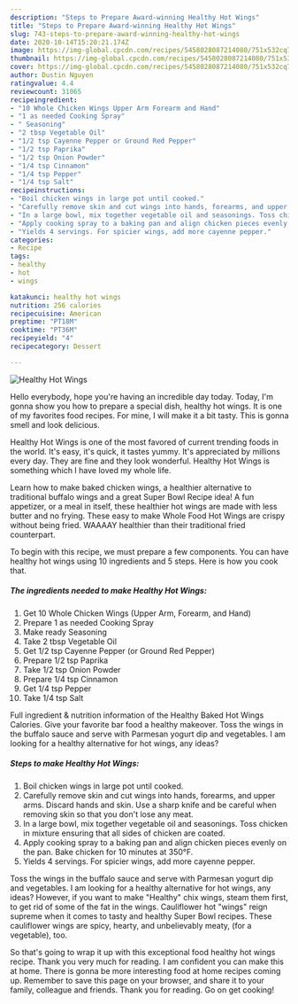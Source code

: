 ```yaml
---
description: "Steps to Prepare Award-winning Healthy Hot Wings"
title: "Steps to Prepare Award-winning Healthy Hot Wings"
slug: 743-steps-to-prepare-award-winning-healthy-hot-wings
date: 2020-10-14T15:20:21.174Z
image: https://img-global.cpcdn.com/recipes/5458028087214080/751x532cq70/healthy-hot-wings-recipe-main-photo.jpg
thumbnail: https://img-global.cpcdn.com/recipes/5458028087214080/751x532cq70/healthy-hot-wings-recipe-main-photo.jpg
cover: https://img-global.cpcdn.com/recipes/5458028087214080/751x532cq70/healthy-hot-wings-recipe-main-photo.jpg
author: Dustin Nguyen
ratingvalue: 4.4
reviewcount: 31065
recipeingredient:
- "10 Whole Chicken Wings Upper Arm Forearm and Hand"
- "1 as needed Cooking Spray"
- " Seasoning"
- "2 tbsp Vegetable Oil"
- "1/2 tsp Cayenne Pepper or Ground Red Pepper"
- "1/2 tsp Paprika"
- "1/2 tsp Onion Powder"
- "1/4 tsp Cinnamon"
- "1/4 tsp Pepper"
- "1/4 tsp Salt"
recipeinstructions:
- "Boil chicken wings in large pot until cooked."
- "Carefully remove skin and cut wings into hands, forearms, and upper arms. Discard hands and skin. Use a sharp knife and be careful when removing skin so that you don&#39;t lose any meat."
- "In a large bowl, mix together vegetable oil and seasonings. Toss chicken in mixture ensuring that all sides of chicken are coated."
- "Apply cooking spray to a baking pan and align chicken pieces evenly on the pan. Bake chicken for 10 minutes at 350°F."
- "Yields 4 servings. For spicier wings, add more cayenne pepper."
categories:
- Recipe
tags:
- healthy
- hot
- wings

katakunci: healthy hot wings 
nutrition: 256 calories
recipecuisine: American
preptime: "PT18M"
cooktime: "PT36M"
recipeyield: "4"
recipecategory: Dessert

---
```



![Healthy Hot Wings](https://img-global.cpcdn.com/recipes/5458028087214080/751x532cq70/healthy-hot-wings-recipe-main-photo.jpg)

Hello everybody, hope you're having an incredible day today. Today, I'm gonna show you how to prepare a special dish, healthy hot wings. It is one of my favorites food recipes. For mine, I will make it a bit tasty. This is gonna smell and look delicious.

Healthy Hot Wings is one of the most favored of current trending foods in the world. It's easy, it's quick, it tastes yummy. It's appreciated by millions every day. They are fine and they look wonderful. Healthy Hot Wings is something which I have loved my whole life.

Learn how to make baked chicken wings, a healthier alternative to traditional buffalo wings and a great Super Bowl Recipe idea! A fun appetizer, or a meal in itself, these healthier hot wings are made with less butter and no frying. These easy to make Whole Food Hot Wings are crispy without being fried. WAAAAY healthier than their traditional fried counterpart.


To begin with this recipe, we must prepare a few components. You can have healthy hot wings using 10 ingredients and 5 steps. Here is how you cook that.

<!--inarticleads1-->

##### The ingredients needed to make Healthy Hot Wings:

1. Get 10 Whole Chicken Wings (Upper Arm, Forearm, and Hand)
1. Prepare 1 as needed Cooking Spray
1. Make ready  Seasoning
1. Take 2 tbsp Vegetable Oil
1. Get 1/2 tsp Cayenne Pepper (or Ground Red Pepper)
1. Prepare 1/2 tsp Paprika
1. Take 1/2 tsp Onion Powder
1. Prepare 1/4 tsp Cinnamon
1. Get 1/4 tsp Pepper
1. Take 1/4 tsp Salt


Full ingredient &amp; nutrition information of the Healthy Baked Hot Wings Calories. Give your favorite bar food a healthy makeover. Toss the wings in the buffalo sauce and serve with Parmesan yogurt dip and vegetables. I am looking for a healthy alternative for hot wings, any ideas? 

<!--inarticleads2-->

##### Steps to make Healthy Hot Wings:

1. Boil chicken wings in large pot until cooked.
1. Carefully remove skin and cut wings into hands, forearms, and upper arms. Discard hands and skin. Use a sharp knife and be careful when removing skin so that you don&#39;t lose any meat.
1. In a large bowl, mix together vegetable oil and seasonings. Toss chicken in mixture ensuring that all sides of chicken are coated.
1. Apply cooking spray to a baking pan and align chicken pieces evenly on the pan. Bake chicken for 10 minutes at 350°F.
1. Yields 4 servings. For spicier wings, add more cayenne pepper.


Toss the wings in the buffalo sauce and serve with Parmesan yogurt dip and vegetables. I am looking for a healthy alternative for hot wings, any ideas? However, if you want to make &#34;Healthy&#34; chix wings, steam them first, to get rid of some of the fat in the wings. Cauliflower hot &#34;wings&#34; reign supreme when it comes to tasty and healthy Super Bowl recipes. These cauliflower wings are spicy, hearty, and unbelievably meaty, (for a vegetable), too. 

So that's going to wrap it up with this exceptional food healthy hot wings recipe. Thank you very much for reading. I am confident you can make this at home. There is gonna be more interesting food at home recipes coming up. Remember to save this page on your browser, and share it to your family, colleague and friends. Thank you for reading. Go on get cooking!
